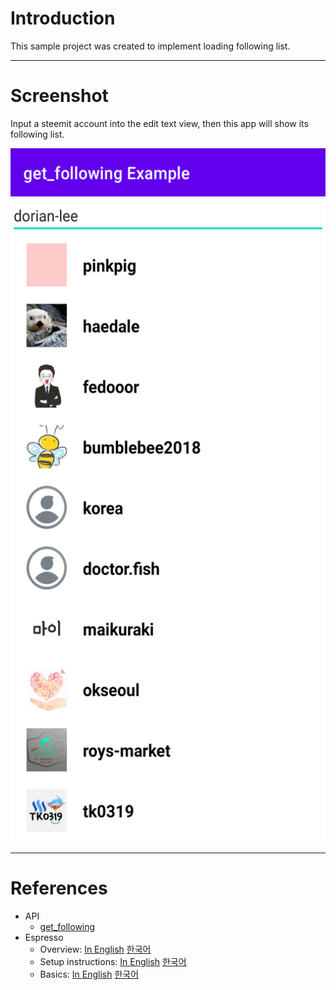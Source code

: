 # Introduction

This sample project was created to implement loading following list.

---

# Screenshot

Input a steemit account into the edit text view, then this app will show its following list.

<img src="./screenshot-01.png" width="540" height="1110">


---

# References

* API
  * [get_following](https://developers.steem.io/apidefinitions/condenser-api#condenser_api.get_following)
* Espresso
  * Overview: [In English](https://developer.android.com/training/testing/espresso) [한국어](https://developer.android.com/training/testing/espresso?hl=ko) 
  * Setup instructions: [In English](https://developer.android.com/training/testing/espresso/setup) [한국어](https://developer.android.com/training/testing/espresso/setup?hl=ko)
  * Basics: [In English](https://developer.android.com/training/testing/espresso/basics) [한국어](https://developer.android.com/training/testing/espresso/basics?hl=ko)